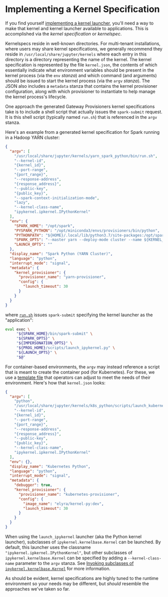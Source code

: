 # Implementing a Kernel Specification

If you find yourself [implementing a kernel launcher](kernel-launcher.md), you'll need a way to
make that kernel and kernel launcher available to applications. This is accomplished via the
_kernel specification_ or _kernelspec_.

Kernelspecs reside in well-known directories. For multi-tenant installations, where users may share kernel
specifications, we generally recommend they reside in `/usr/local/share/jupyter/kernels` where each entry in this
directory is a directory representing the name of the kernel. The kernel specification is represented by the
file `kernel.json`, the contents of which essentially indicate what environment variables should be present in
the kernel process (via the `env` _stanza_) and which command (and arguments) should be issued to start the kernel
process (via the `argv` _stanza_). The JSON also includes a `metadata` stanza that contains the kernel provisioner
configuration, along with which provisioner to instantiate to help manage the kernel process's lifecycle.

One approach the generated Gateway Provisioners kernel specifications take is to include a shell script that actually
issues the `spark-submit` request. It is this shell script (typically named `run.sh`) that is referenced in the
`argv` stanza.

Here's an example from a generated kernel specification for Spark running in a Hadoop YARN cluster:

```JSON
{
  "argv": [
    "/usr/local/share/jupyter/kernels/yarn_spark_python/bin/run.sh",
    "--kernel-id",
    "{kernel_id}",
    "--port-range",
    "{port_range}",
    "--response-address",
    "{response_address}",
    "--public-key",
    "{public_key}",
    "--spark-context-initialization-mode",
    "lazy",
    "--kernel-class-name",
    "ipykernel.ipkernel.IPythonKernel"
  ],
  "env": {
    "SPARK_HOME": "/opt/spark",
    "PYSPARK_PYTHON": "/opt/miniconda3/envs/provisioners/bin/python",
    "PYTHONPATH": "${HOME}/.local/lib/python3.7/site-packages:/opt/spark/python",
    "SPARK_OPTS": "--master yarn --deploy-mode cluster --name ${KERNEL_ID:-ERROR__NO__KERNEL_ID} --conf spark.yarn.submit.waitAppCompletion=false --conf spark.yarn.appMasterEnv.PYTHONUSERBASE=/home/${KERNEL_USERNAME}/.local --conf spark.yarn.appMasterEnv.PYTHONPATH=${HOME}/.local/lib/python3.7/site-packages:/opt/spark/python --conf spark.yarn.appMasterEnv.PATH=/opt/miniconda3/envs/provisioners/bin:$PATH  ${KERNEL_EXTRA_SPARK_OPTS}",
    "LAUNCH_OPTS": ""
  },
  "display_name": "Spark Python (YARN Cluster)",
  "language": "python",
  "interrupt_mode": "signal",
  "metadata": {
    "kernel_provisioner": {
      "provisioner_name": "yarn-provisioner",
      "config": {
        "launch_timeout": 30
      }
    }
  }
}
```

where [`run.sh`](https://github.com/jupyter-server/gateway_provisioners/blob/main/gateway_provisioners/kernel-specs/yarn_spark_python/bin/run.sh)
issues `spark-submit` specifying the kernel launcher as the "application":

```bash
eval exec \
     "${SPARK_HOME}/bin/spark-submit" \
     "${SPARK_OPTS}" \
     "${IMPERSONATION_OPTS}" \
     "${PROG_HOME}/scripts/launch_ipykernel.py" \
     "${LAUNCH_OPTS}" \
     "$@"
```

For container-based environments, the `argv` may instead reference a script that is meant to create the container pod
(for Kubernetes). For these, we use a [template file](https://github.com/jupyter-server/gateway_provisioners/blob/main/gateway_provisioners/kernel-launchers/kubernetes/scripts/kernel-pod.yaml.j2)
that operators can adjust to meet the needs of their environment. Here's how that `kernel.json` looks:

```json
{
  "argv": [
    "python",
    "/usr/local/share/jupyter/kernels/k8s_python/scripts/launch_kubernetes.py",
    "--kernel-id",
    "{kernel_id}",
    "--port-range",
    "{port_range}",
    "--response-address",
    "{response_address}",
    "--public-key",
    "{public_key}",
    "--kernel-class-name",
    "ipykernel.ipkernel.IPythonKernel"
  ],
  "env": {},
  "display_name": "Kubernetes Python",
  "language": "python",
  "interrupt_mode": "signal",
  "metadata": {
    "debugger": true,
    "kernel_provisioner": {
      "provisioner_name": "kubernetes-provisioner",
      "config": {
        "image_name": "elyra/kernel-py:dev",
        "launch_timeout": 30
      }
    }
  }
}
```

When using the `launch_ipykernel` launcher (aka the Python kernel launcher), subclasses of `ipykernel.kernelbase.Kernel`
can be launched. By default, this launcher uses the classname `"ipykernel.ipkernel.IPythonKernel"`, but other
subclasses of `ipykernel.kernelbase.Kernel` can be specified by adding a `--kernel-class-name` parameter to the `argv`
stanza. See [Invoking subclasses of `ipykernel.kernelbase.Kernel`](kernel-launcher.md#invoking-subclasses-of-ipykernelkernelbasekernel)
for more information.

As should be evident, kernel specifications are highly tuned to the runtime environment so your needs may be different,
but _should_ resemble the approaches we've taken so far.
